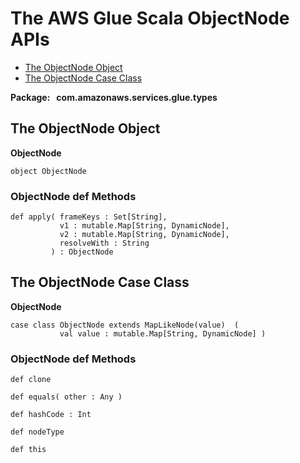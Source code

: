 # The AWS Glue Scala ObjectNode APIs<a name="glue-etl-scala-apis-glue-types-objectnode"></a>


+ [The ObjectNode Object](#glue-etl-scala-apis-glue-types-objectnode-object)
+ [The ObjectNode Case Class](#glue-etl-scala-apis-glue-types-objectnode-case-class)

**Package:   com\.amazonaws\.services\.glue\.types**

## The ObjectNode Object<a name="glue-etl-scala-apis-glue-types-objectnode-object"></a>

 **ObjectNode**

```
object ObjectNode
```

### ObjectNode def Methods<a name="glue-etl-scala-apis-glue-types-objectnode-object-defs"></a>

```
def apply( frameKeys : Set[String],
           v1 : mutable.Map[String, DynamicNode],
           v2 : mutable.Map[String, DynamicNode],
           resolveWith : String
         ) : ObjectNode
```

## The ObjectNode Case Class<a name="glue-etl-scala-apis-glue-types-objectnode-case-class"></a>

 **ObjectNode**

```
case class ObjectNode extends MapLikeNode(value)  (
           val value : mutable.Map[String, DynamicNode] )
```

### ObjectNode def Methods<a name="glue-etl-scala-apis-glue-types-objectnode-case-class-defs"></a>

```
def clone
```

```
def equals( other : Any )
```

```
def hashCode : Int 
```

```
def nodeType
```

```
def this
```